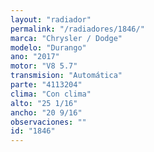 ```yaml
---
layout: "radiador"
permalink: "/radiadores/1846/"
marca: "Chrysler / Dodge"
modelo: "Durango"
ano: "2017"
motor: "V8 5.7"
transmision: "Automática"
parte: "4113204"
clima: "Con clima"
alto: "25 1/16"
ancho: "20 9/16"
observaciones: ""
id: "1846"
---
```


